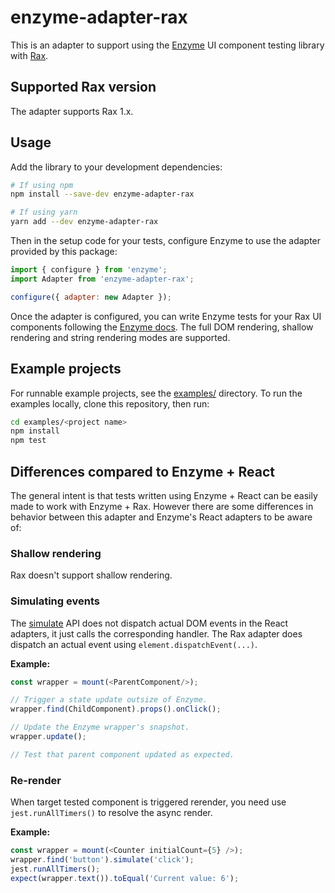 # enzyme-adapter-rax

This is an adapter to support using the [Enzyme](https://airbnb.io/enzyme/) UI
component testing library with [Rax](https://rax.js.org).

## Supported Rax version

The adapter supports Rax 1.x.

## Usage

Add the library to your development dependencies:

```sh
# If using npm
npm install --save-dev enzyme-adapter-rax

# If using yarn
yarn add --dev enzyme-adapter-rax
```

Then in the setup code for your tests, configure Enzyme to use the adapter
provided by this package:

```js
import { configure } from 'enzyme';
import Adapter from 'enzyme-adapter-rax';

configure({ adapter: new Adapter });
```

Once the adapter is configured, you can write Enzyme tests for your Rax
UI components following the [Enzyme docs](https://airbnb.io/enzyme/).
The full DOM rendering, shallow rendering and string rendering modes are
supported.

## Example projects

For runnable example projects, see the [examples/](examples/) directory. To run the
examples locally, clone this repository, then run:

```sh
cd examples/<project name>
npm install
npm test
```

## Differences compared to Enzyme + React

The general intent is that tests written using Enzyme + React can be easily made
to work with Enzyme + Rax. However there are some differences
in behavior between this adapter and Enzyme's React adapters to be aware of:

### Shallow rendering

Rax doesn't support shallow rendering.

### Simulating events

The [simulate](https://airbnb.io/enzyme/docs/api/ReactWrapper/simulate.html)
API does not dispatch actual DOM events in the React adapters, it just calls
the corresponding handler. The Rax adapter does dispatch an actual event
using `element.dispatchEvent(...)`.

**Example:**

```js
const wrapper = mount(<ParentComponent/>);

// Trigger a state update outsize of Enzyme.
wrapper.find(ChildComponent).props().onClick();

// Update the Enzyme wrapper's snapshot.
wrapper.update();

// Test that parent component updated as expected.
```

### Re-render
When target tested component is triggered rerender, you need use `jest.runAllTimers()` to resolve the async render.

**Example:**

```js
const wrapper = mount(<Counter initialCount={5} />);
wrapper.find('button').simulate('click');
jest.runAllTimers();
expect(wrapper.text()).toEqual('Current value: 6');
```
